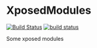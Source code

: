 # XposedModules

[![Build Status](https://travis-ci.org/TheCjw/XposedModules.svg?branch=master)](https://travis-ci.org/TheCjw/XposedModules)
[![build status](https://travis-ci.org/TheCjw/XposedModules.svg)](https://gitlab.com/TheCjw/XposedModules/commits/master)

Some xposed modules
